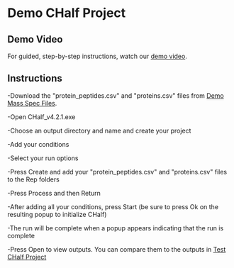 # Demo CHalf Project
## Demo Video
For guided, step-by-step instructions, watch our [demo video](https://youtu.be/RAtCNqzh-aw).

## Instructions
  -Download the "protein_peptides.csv" and "proteins.csv" files from [Demo Mass Spec Files](https://github.com/JC-Price/Chalf_public/tree/main/Example%20CHalf%20Files/Demo%20Mass%20Spec%20Outputs).
  
  -Open CHalf_v4.2.1.exe
  
  -Choose an output directory and name and create your project
  
  -Add your conditions
  
  -Select your run options
  
  -Press Create and add your "protein_peptides.csv" and "proteins.csv" files to the Rep folders
  
  -Press Process and then Return
  
  -After adding all your conditions, press Start (be sure to press Ok on the resulting popup to initialize CHalf)
  
  -The run will be complete when a popup appears indicating that the run is complete
  
  -Press Open to view outputs. You can compare them to the outputs in [Test CHalf Project](https://github.com/JC-Price/Chalf_public/tree/main/Example%20CHalf%20Files/Test%20CHalf%20Project)

